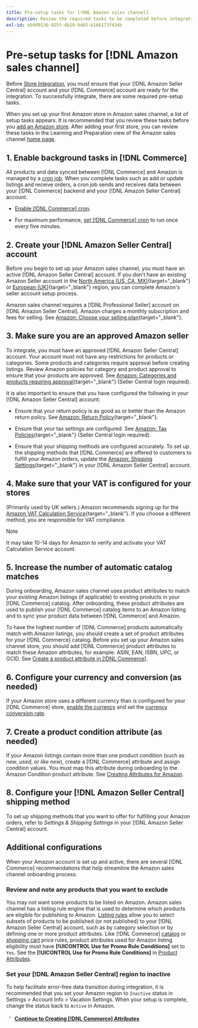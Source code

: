 ```yaml
---
title: Pre-setup tasks for [!DNL Amazon sales channel]
description: Review the required tasks to be completed before integrating your Adobe Commerce or Magento Open Source store in Amazon Sales Channel.
exl-id: eb9d9136-925f-4b20-9d65-b166173f434b
---
```

# Pre-setup tasks for [!DNL Amazon sales channel]

Before [Store Integration](./store-integration.md), you must ensure that your [!DNL Amazon Seller Central] account and your [!DNL Commerce] account are ready for the integration. To successfully integrate, there are some required pre-setup tasks.

When you set up your first Amazon store in Amazon sales channel, a list of setup tasks appears. It is recommended that you review these tasks before you [add an Amazon store](./store-integration.md). After adding your first store, you can review these tasks in the Learning and Preparation view of the Amazon sales channel [home page](./amazon-sales-channel-home.md).

## 1. Enable background tasks in [!DNL Commerce]

All products and data synced between [!DNL Commerce] and Amazon is managed by a [cron job](https://experienceleague.adobe.com/docs/commerce-admin/systems/tools/cron.html). When you complete tasks such as add or update listings and receive orders, a cron job sends and receives data between your [!DNL Commerce] backend and your [!DNL Amazon Seller Central] account.

- [Enable [!DNL Commerce] cron](https://experienceleague.adobe.com/docs/commerce-admin/systems/tools/cron.html).

- For maximum performance, [set [!DNL Commerce] cron](https://experienceleague.adobe.com/docs/commerce-admin/config/advanced/system.html) to run once every five minutes.

## 2. Create your [!DNL Amazon Seller Central] account

Before you begin to set up your Amazon sales channel, you must have an active [!DNL Amazon Seller Central] account. If you don't have an existing Amazon Seller account in the [North America (US, CA, MX)](https://sell.amazon.com/){target="_blank"} or [European (UK)](https://sell.amazon.co.uk/sell-online/beginners-guide){target="_blank"} region, you can complete Amazon's seller account setup process.

Amazon sales channel requires a [!DNL Professional Seller] account on [!DNL Amazon Seller Central]. Amazon charges a monthly subscription and fees for selling. See [Amazon: Choose your selling plan](https://sell.amazon.com/pricing.html){target="_blank"}.

## 3. Make sure you are an approved Amazon seller

To integrate, you must have an approved [!DNL Amazon Seller Central] account. Your account must not have any restrictions for products or categories. Some products and categories require approval before creating listings. Review Amazon policies for category and product approval to ensure that your products are approved. See [Amazon: Categories and products requiring approval](https://sellercentral.amazon.com/gp/help/200333160){target="_blank"} (Seller Central login required).

It is also important to ensure that you have configured the following in your [!DNL Amazon Seller Central] account:

- Ensure that your return policy is as good as or better than the Amazon return policy. See [Amazon: Return Policy](https://www.amazon.com/gp/help/customer/display.html){target="_blank"}.

- Ensure that your tax settings are configured. See [Amazon: Tax Policies](https://sellercentral.amazon.com/gp/help/external/help.html){target="_blank"} (Seller Central login required).

- Ensure that your shipping methods are configured accurately. To set up the shipping methods that [!DNL Commerce] are offered to customers to fulfill your Amazon orders, update the [Amazon: Shipping Settings](https://sellercentral.amazon.com/sbr/ref=xx_shipset_dnav_xx#shipping_templates){target="_blank"} in your [!DNL Amazon Seller Central] account.

## 4. Make sure that your VAT is configured for your stores

(Primarily used by UK sellers.) Amazon recommends signing up for the [Amazon VAT Calculation Service](https://sell.amazon.co.uk/learn/vat-resources#vat-services-on-amazon){target="_blank"}. If you choose a different method, you are responsible for VAT compliance.

>[!NOTE]
>
>It may take 10-14 days for Amazon to verify and activate your VAT Calculation Service account.

## 5. Increase the number of automatic catalog matches

During onboarding, Amazon sales channel uses product attributes to match your existing Amazon listings (if applicable) to existing products in your [!DNL Commerce] catalog. After onboarding, these product attributes are used to publish your [!DNL Commerce] catalog items to an Amazon listing and to sync your product data between [!DNL Commerce] and Amazon.

To have the highest number of [!DNL Commerce] products automatically match with Amazon listings, you should create a set of product attributes for your [!DNL Commerce] catalog. Before you set up your Amazon sales channel store, you should add [!DNL Commerce] product attributes to match these Amazon attributes, for example: ASIN, EAN, ISBN, UPC, or GCID. See [Create a product attribute in [!DNL Commerce]](./ob-creating-magento-attributes.md).

## 6. Configure your currency and conversion (as needed)

If your Amazon store uses a different currency than is configured for your [!DNL Commerce] store, [enable the currency](https://experienceleague.adobe.com/docs/commerce-admin/config/general/currency-setup.html) and set the [currency conversion rate](https://experienceleague.adobe.com/docs/commerce-admin/stores-sales/site-store/currency/currency-update.html).

## 7. Create a product condition attribute (as needed)

If your Amazon listings contain more than one product condition (such as _new_, _used_, or _like new_), create a [!DNL Commerce] attribute and assign condition values. You must map this attribute during onboarding to the Amazon Condition product attribute. See [Creating Attributes for Amazon](./ob-creating-magento-attributes.md).

## 8. Configure your [!DNL Amazon Seller Central] shipping method

To set up shipping methods that you want to offer for fulfilling your Amazon orders, refer to _Settings & Shipping Settings_ in your [!DNL Amazon Seller Central] account.

## Additional configurations

When your Amazon account is set up and active, there are several [!DNL Commerce] recommendations that help streamline the Amazon sales channel onboarding process.

### Review and note any products that you want to exclude

You may not want some products to be listed on Amazon. Amazon sales channel has a listing rule engine that is used to determine which products are eligible for publishing to Amazon. [Listing rules](./listing-rules.md) allow you to select subsets of products to be published (or not published) to your [!DNL Amazon Seller Central] account, such as by category selection or by defining one or more product attributes. Like [!DNL Commerce] [catalog](https://experienceleague.adobe.com/docs/commerce-admin/marketing/promotions/catalog-rules/price-rules-catalog.html) or [shopping cart](https://experienceleague.adobe.com/docs/commerce-admin/marketing/promotions/cart-rules/price-rules-cart.html) price rules, product attributes used for Amazon listing eligibility must have **[!UICONTROL Use for Promo Rule Conditions]** set to `Yes`. See the **[!UICONTROL Use for Promo Rule Conditions]** in [Product Attributes](https://experienceleague.adobe.com/docs/commerce-admin/catalog/product-attributes/product-attributes.html).

### Set your [!DNL Amazon Seller Central] region to inactive

To help facilitate error-free data transition during integration, it is recommended that you set your Amazon region to `Inactive` status in Settings > Account Info > Vacation Settings. When your setup is complete, change the status back to `Active` in Amazon.

![Next icon](assets/btn-next.png) [**Continue to Creating [!DNL Commerce] Attributes**](./ob-creating-magento-attributes.md)
